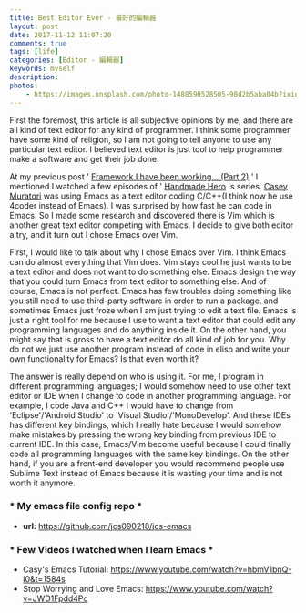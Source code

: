 ```yaml
---
title: Best Editor Ever - 最好的編輯器
layout: post
date: 2017-11-12 11:07:20
comments: true
tags: [life]
categories: [Editor - 編輯器]
keywords: myself
description: 
photos:
	- https://images.unsplash.com/photo-1488590528505-98d2b5aba04b?ixid=MnwxMjA3fDB8MHxzZWFyY2h8NHx8dGV4dCUyMGVkaXRvcnxlbnwwfHwwfHw%3D&ixlib=rb-1.2.1&w=1000&q=80
---
```


First the foremost, this article is all subjective opinions 
by me, and there are all kind of text editor for any kind of 
programmer. I think some programmer have some kind of religion, 
so I am not going to tell anyone to use any particular text 
editor. I believed text editor is just tool to help programmer 
make a software and get their job done.

<!-- more -->

At my previous post '
[Framework I have been working... (Part 2)](?page=Framework_sp_I_sp_have_sp_been_sp_working_sp_-Part_sp_2-)
' I mentioned I watched a few episodes of '
[Handmade Hero](https://www.youtube.com/user/handmadeheroarchive)
's series.
[Casey Muratori](https://twitter.com/cmuratori)
was using Emacs as a text editor coding C/C++(I think now he use 4coder instead of Emacs). I was surprised by how fast he can code in Emacs. So I made some research and discovered there is Vim which is another great text editor competing with Emacs. I decide to give both editor a try, and it turn out I chose Emacs over Vim.

First, I would like to talk about why I chose Emacs over Vim. 
I think Emacs can do almost everything that Vim does. Vim stays 
cool he just wants to be a text editor and does not want to do 
something else. Emacs design the way that you could turn Emacs 
from text editor to something else. And of course, Emacs is not 
perfect. Emacs has few troubles doing something like you still 
need to use third-party software in order to run a package, and 
sometimes Emacs just froze when I am just trying to edit a text 
file. Emacs is just a right tool for me because I use to want a 
text editor that could edit any programming languages and do 
anything inside it. On the other hand, you might say that is 
gross to have a text editor do all kind of job for you. Why do 
not we just use another program instead of code in elisp and 
write your own functionality for Emacs? Is that even worth it?

The answer is really depend on who is using it. For me, I 
program in different programming languages; I would somehow 
need to use other text editor or IDE when I change to code in 
another programming language. For example, I code Java and C++ 
I would have to change from 'Eclipse'/'Android Studio' to 'Visual 
Studio'/'MonoDevelop'. And these IDEs has different key bindings, 
which I really hate because I would somehow make mistakes by 
pressing the wrong key binding from previous IDE to current IDE. 
In this case, Emacs/Vim become useful because I could finally 
code all programming languages with the same key bindings. On 
the other hand, if you are a front-end developer you would 
recommend people use Sublime Text instead of Emacs because it 
is wasting your time and is not worth it anymore.

### * My emacs file config repo *

* **url:** https://github.com/jcs090218/jcs-emacs

### * Few Videos I watched when I learn Emacs *

* Casy's Emacs Tutorial: https://www.youtube.com/watch?v=hbmV1bnQ-i0&t=1584s
*  Stop Worrying and Love Emacs: https://www.youtube.com/watch?v=JWD1Fpdd4Pc

